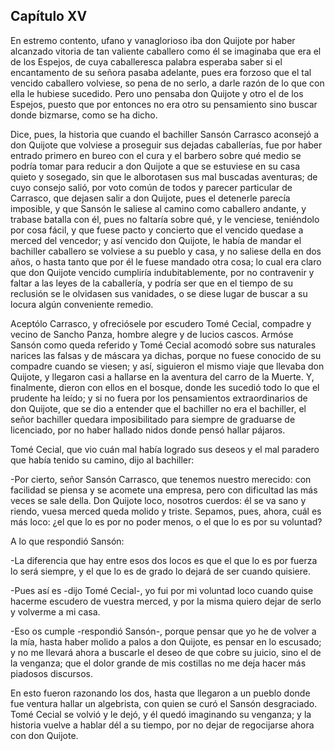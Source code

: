Capítulo XV
-----------

En estremo contento, ufano y vanaglorioso iba don Quijote por haber alcanzado vitoria de tan valiente caballero como él se imaginaba que era el de los Espejos, de cuya caballeresca palabra esperaba saber si el encantamento de su señora pasaba adelante, pues era forzoso que el tal vencido caballero volviese, so pena de no serlo, a darle razón de lo que con ella le hubiese sucedido. Pero uno pensaba don Quijote y otro el de los Espejos, puesto que por entonces no era otro su pensamiento sino buscar donde bizmarse, como se ha dicho.

Dice, pues, la historia que cuando el bachiller Sansón Carrasco aconsejó a don Quijote que volviese a proseguir sus dejadas caballerías, fue por haber entrado primero en bureo con el cura y el barbero sobre qué medio se podría tomar para reducir a don Quijote a que se estuviese en su casa quieto y sosegado, sin que le alborotasen sus mal buscadas aventuras; de cuyo consejo salió, por voto común de todos y parecer particular de Carrasco, que dejasen salir a don Quijote, pues el detenerle parecía imposible, y que Sansón le saliese al camino como caballero andante, y trabase batalla con él, pues no faltaría sobre qué, y le venciese, teniéndolo por cosa fácil, y que fuese pacto y concierto que el vencido quedase a merced del vencedor; y así vencido don Quijote, le había de mandar el bachiller caballero se volviese a su pueblo y casa, y no saliese della en dos años, o hasta tanto que por él le fuese mandado otra cosa; lo cual era claro que don Quijote vencido cumpliría indubitablemente, por no contravenir y faltar a las leyes de la caballería, y podría ser que en el tiempo de su reclusión se le olvidasen sus vanidades, o se diese lugar de buscar a su locura algún conveniente remedio.

Aceptólo Carrasco, y ofreciósele por escudero Tomé Cecial, compadre y vecino de Sancho Panza, hombre alegre y de lucios cascos. Armóse Sansón como queda referido y Tomé Cecial acomodó sobre sus naturales narices las falsas y de máscara ya dichas, porque no fuese conocido de su compadre cuando se viesen; y así, siguieron el mismo viaje que llevaba don Quijote, y llegaron casi a hallarse en la aventura del carro de la Muerte. Y, finalmente, dieron con ellos en el bosque, donde les sucedió todo lo que el prudente ha leído; y si no fuera por los pensamientos extraordinarios de don Quijote, que se dio a entender que el bachiller no era el bachiller, el señor bachiller quedara imposibilitado para siempre de graduarse de licenciado, por no haber hallado nidos donde pensó hallar pájaros.

Tomé Cecial, que vio cuán mal había logrado sus deseos y el mal paradero que había tenido su camino, dijo al bachiller:

-Por cierto, señor Sansón Carrasco, que tenemos nuestro merecido: con facilidad se piensa y se acomete una empresa, pero con dificultad las más veces se sale della. Don Quijote loco, nosotros cuerdos: él se va sano y riendo, vuesa merced queda molido y triste. Sepamos, pues, ahora, cuál es más loco: ¿el que lo es por no poder menos, o el que lo es por su voluntad?

A lo que respondió Sansón:

-La diferencia que hay entre esos dos locos es que el que lo es por fuerza lo será siempre, y el que lo es de grado lo dejará de ser cuando quisiere.

-Pues así es -dijo Tomé Cecial-, yo fui por mi voluntad loco cuando quise hacerme escudero de vuestra merced, y por la misma quiero dejar de serlo y volverme a mi casa.

-Eso os cumple -respondió Sansón-, porque pensar que yo he de volver a la mía, hasta haber molido a palos a don Quijote, es pensar en lo escusado; y no me llevará ahora a buscarle el deseo de que cobre su juicio, sino el de la venganza; que el dolor grande de mis costillas no me deja hacer más piadosos discursos.

En esto fueron razonando los dos, hasta que llegaron a un pueblo donde fue ventura hallar un algebrista, con quien se curó el Sansón desgraciado. Tomé Cecial se volvió y le dejó, y él quedó imaginando su venganza; y la historia vuelve a hablar dél a su tiempo, por no dejar de regocijarse ahora con don Quijote.
